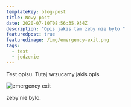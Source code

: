 ```yaml
---
templateKey: blog-post
title: Nowy post
date: 2020-07-10T08:56:35.934Z
description: "Opis jakis tam zeby nie bylo "
featuredpost: true
featuredimage: /img/emergency-exit.png
tags:
  - test
  - jedzenie
---
```

Test opisu. Tutaj wrzucamy jakis opis



![emergency exit](/img/emergency-exit.png "Emergency EXiT")

zeby nie bylo.